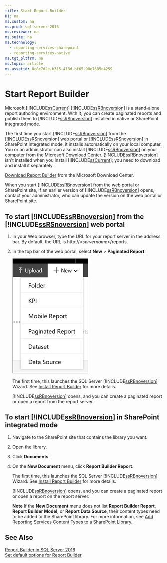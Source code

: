 ```yaml
---
title: Start Report Builder
H1: na
ms.custom: na
ms.prod: sql-server-2016
ms.reviewer: na
ms.suite: na
ms.technology: 
  - reporting-services-sharepoint
  - reporting-services-native
ms.tgt_pltfrm: na
ms.topic: article
ms.assetid: 8c8c7d2e-b315-418d-bf65-90e7685e4259
---
```

# Start Report Builder
  Microsoft [!INCLUDE[ssCurrent](../../Token/Other/ssCurrent_md.md)] [!INCLUDE[ssRBnoversion](../../Token/Other/ssRBnoversion_md.md)] is a stand\-alone report authoring environment. With it, you can create paginated reports and publish them to [!INCLUDE[ssRSnoversion](../../Token/Other/ssRSnoversion_md.md)] installed in native or SharePoint integrated mode.  
  
 The first time you start [!INCLUDE[ssRBnoversion](../../Token/Other/ssRBnoversion_md.md)] from the [!INCLUDE[ssRSnoversion](../../Token/Other/ssRSnoversion_md.md)] web portal or [!INCLUDE[ssRSnoversion](../../Token/Other/ssRSnoversion_md.md)] in SharePoint integrated mode, it installs automatically on your local computer. You or an administrator can also  install [!INCLUDE[ssRBnoversion](../../Token/Other/ssRBnoversion_md.md)] on your computer from the Microsoft Download Center. [!INCLUDE[ssRBnoversion](../../Token/Other/ssRBnoversion_md.md)] isn't installed when you install [!INCLUDE[ssCurrent](../../Token/Other/ssCurrent_md.md)]; you need to  download and install it separately.  
  
 [Download Report Builder](http://go.microsoft.com/fwlink/?LinkID=219138) from the Microsoft Download Center.  
  
 When you start [!INCLUDE[ssRBnoversion](../../Token/Other/ssRBnoversion_md.md)] from the web portal or SharePoint site, if an earlier version of [!INCLUDE[ssRBnoversion](../../Token/Other/ssRBnoversion_md.md)] opens, contact your administrator, who can update the version on the web portal or SharePoint site.  
  
## To start [!INCLUDE[ssRBnoversion](../../Token/Other/ssRBnoversion_md.md)] from the [!INCLUDE[ssRSnoversion](../../Token/Other/ssRSnoversion_md.md)] web portal  
  
1.  In your Web browser, type the URL for your report server in the address bar. By default, the URL is http:\/\/\<*servername*\>\/reports.  
  
2.  In the top bar of the web portal, select **New** \> **Paginated Report**.  
  
     ![PBI_SSMRP_NewMenu](../../Images/Image/ImageNotContaina/PBI_SSMRP_NewMenu.png "PBI_SSMRP_NewMenu")  
  
     The first time, this launches the SQL Server [!INCLUDE[ssRBnoversion](../../Token/Other/ssRBnoversion_md.md)] Wizard. See [Install Report Builder](../../Topics/TopicNameNotContainA/Install-Report-Builder.md) for more details.  
  
     [!INCLUDE[ssRBnoversion](../../Token/Other/ssRBnoversion_md.md)] opens, and you can create a paginated report or open a report from the report server.  
  
## To start [!INCLUDE[ssRBnoversion](../../Token/Other/ssRBnoversion_md.md)] in SharePoint integrated mode  
  
1.  Navigate to the SharePoint site that contains the library you want.  
  
2.  Open the library.  
  
3.  Click **Documents**.  
  
4.  On the **New Document** menu, click **Report Builder Report**.  
  
     The first time, this launches the SQL Server [!INCLUDE[ssRBnoversion](../../Token/Other/ssRBnoversion_md.md)] Wizard. See [Install Report Builder](../../Topics/TopicNameNotContainA/Install-Report-Builder.md) for more details.  
  
     [!INCLUDE[ssRBnoversion](../../Token/Other/ssRBnoversion_md.md)] opens, and you can create a paginated report or open a report on the report server.  
  
     **Note** If the **New Document** menu does not list **Report Builder Report**, **Report Builder Model**, or **Report Data Source**, their content types need to be added to the SharePoint library. For more information, see [Add Reporting Services Content Types to a SharePoint Library](../../Topics/TopicNameContainA/Add-Reporting-Services-Content-Types-to-a-SharePoint-Library.md).  
  
## See Also  
 [Report Builder in SQL Server 2016](../../Topics/TopicNameNotContainA/Report-Builder-in-SQL-Server-2016.md)   
 [Set default options for Report Builder](../../Topics/TopicNameNotContainA/Set-default-options-for-Report-Builder.md)  
  
  